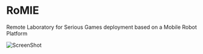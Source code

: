 RoMIE
=====

Remote Laboratory for Serious Games deployment based on a Mobile Robot Platform

![ScreenShot](https://raw.github.com/gmartinvela/RoMIE/master/robot_app/static/images/exhibition1.jpg)
